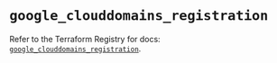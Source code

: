 # `google_clouddomains_registration`

Refer to the Terraform Registry for docs: [`google_clouddomains_registration`](https://registry.terraform.io/providers/hashicorp/google-beta/5.27.0/docs/resources/google_clouddomains_registration).
